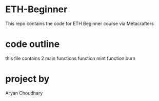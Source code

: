 # ETH-Beginner
This repo contains the code for ETH Beginner course via Metacrafters

# code outline
this file contains 2 main functions
function mint
function burn

# project by
Aryan Choudhary
